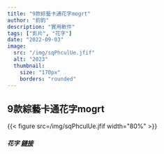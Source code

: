 ```yaml
---
title: "9款綜藝卡通花字mogrt"
author: "鈞鈞"
description: "實用軟件"
tags: ["影片", "花字"]
date: "2022-09-03"
image:
  src: "/img/sqPhculUe.jfif"
  alt: "2023"
  thumbnail:
    size: "170px"
    borders: "rounded"
---
```


## 9款綜藝卡通花字mogrt
{{< figure src=/img/sqPhculUe.jfif width="80%" >}}


##### 花字 [鏈接](https://shopee.tw/9%E6%AC%BE%E5%8D%A1%E9%80%9A%E7%B6%9C%E8%97%9D%E8%8A%B1%E5%AD%97MOGRT-i.58487771.21940546203?sp_atk=66c0e77d-d837-42bf-b4de-9186bbe6855b&xptdk=66c0e77d-d837-42bf-b4de-9186bbe6855b)